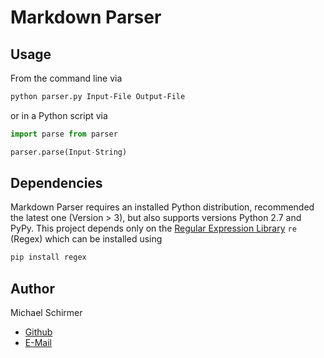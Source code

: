 # Markdown Parser
## Usage
From the command line via
```sh
python parser.py Input-File Output-File
```
or in a Python script via
```python
import parse from parser

parser.parse(Input-String)
```

## Dependencies
Markdown Parser requires an installed Python distribution, recommended the latest one (Version > 3), but also supports versions Python 2.7 and PyPy.
This project depends only on the [Regular Expression Library](https://docs.python.org/3/howto/regex.html) `re` (Regex) which can be installed using
```sh
pip install regex
```

## Author
Michael Schirmer <br>
- [Github](https://github.com/michischirmer/)
- [E-Mail](mailto:m.schirmer@tum.de)
